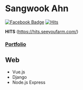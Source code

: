 # Sangwook Ahn
[![Facebook Badge](https://img.shields.io/badge/facebook-1877f2?style=flat-square&logo=facebook&logoColor=white&link=https://www.facebook.com/zzsza)](https://www.facebook.com/sangwook924)
[![Hits](https://hits.seeyoufarm.com/api/count/incr/badge.svg?url=https%3A%2F%2Fgithub.com%2Ftkddnr924)](https://hits.seeyoufarm.com)

<strong>HITS</strong> (https://hits.seeyoufarm.com/)

### [Portfolio](https://tkddnr924.github.io/)

## Web
- Vue.js
- Django
- Node.js Express
